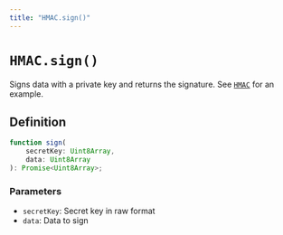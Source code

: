 ```yaml
---
title: "HMAC.sign()"
---
```


# `HMAC.sign()`

Signs data with a private key and returns the signature. See [`HMAC`](/reference/crypto/HMAC) for an example.

## Definition

```ts
function sign(
	secretKey: Uint8Array,
	data: Uint8Array
): Promise<Uint8Array>;
```

### Parameters

- `secretKey`: Secret key in raw format
- `data`: Data to sign
